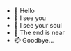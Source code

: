 - 👋 Hello
- 👀 I see you
- 🌱 I see your soul
- 💞️ The end is near
- 📫 Goodbye...

<!---
Grefrank7/Grefrank7 is a ✨ special ✨ repository because its `README.md` (this file) appears on your GitHub profile.
You can click the Preview link to take a look at your changes.
--->
